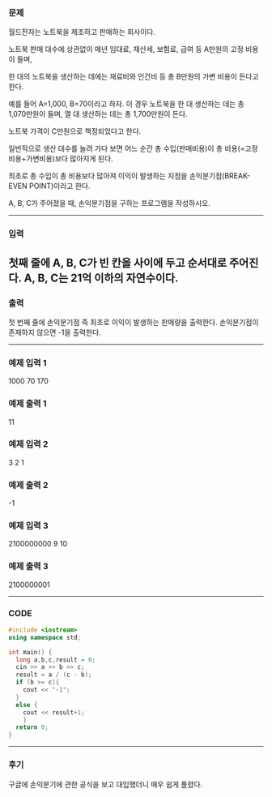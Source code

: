 ### 문제
월드전자는 노트북을 제조하고 판매하는 회사이다.

노트북 판매 대수에 상관없이 매년 임대료, 재산세, 보험료, 급여 등 A만원의 고정 비용이 들며,

한 대의 노트북을 생산하는 데에는 재료비와 인건비 등 총 B만원의 가변 비용이 든다고 한다.

예를 들어 A=1,000, B=70이라고 하자. 이 경우 노트북을 한 대 생산하는 데는 총 1,070만원이 들며, 열 대 생산하는 데는 총 1,700만원이 든다.

노트북 가격이 C만원으로 책정되었다고 한다.

일반적으로 생산 대수를 늘려 가다 보면 어느 순간 총 수입(판매비용)이 총 비용(=고정비용+가변비용)보다 많아지게 된다. 

최초로 총 수입이 총 비용보다 많아져 이익이 발생하는 지점을 손익분기점(BREAK-EVEN POINT)이라고 한다.

A, B, C가 주어졌을 때, 손익분기점을 구하는 프로그램을 작성하시오.

--------------------------------------------------
### 입력

첫째 줄에 A, B, C가 빈 칸을 사이에 두고 순서대로 주어진다. A, B, C는 21억 이하의 자연수이다.
-------------------------------------------------

### 출력

첫 번째 줄에 손익분기점 즉 최초로 이익이 발생하는 판매량을 출력한다. 손익분기점이 존재하지 않으면 -1을 출력한다.

--------------------------------------------
### 예제 입력 1 

1000 70 170

### 예제 출력 1 

11

### 예제 입력 2 

3 2 1

### 예제 출력 2 

-1

### 예제 입력 3 

2100000000 9 10

### 예제 출력 3 

2100000001

-----------------------------------------

### CODE 
```C++
#include <iostream>
using namespace std;

int main() {
  long a,b,c,result = 0;
  cin >> a >> b >> c;
  result = a / (c - b);
  if (b >= c){
    cout << "-1";
  }
  else {
    cout << result+1;
    }
  return 0;
}
```
-------------------------------

### 후기

구글에 손익분기에 관한 공식을 보고 대입했더니 매우 쉽게 풀렸다.
